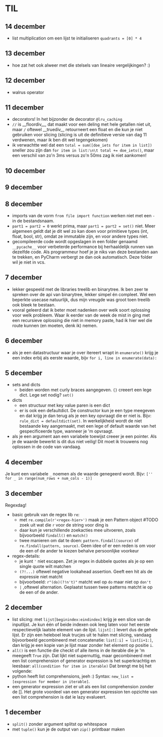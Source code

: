 # TIL

## 14 december
- list multiplication om een lijst te initialiseren `quadrants = [0] * 4`

## 13 december
- hoe zat het ook alweer met die stelsels van lineaire vergelijkingen? :)

## 12 december
- walrus operator

## 11 december
- decorators! In het bijzonder de decorator `@lru_caching`
- `//` is \_\_floordiv__, dat maakt voor een deling met hele getallen niet uit, maar `/` oftewel \_\_truediv__ retourneert een float en die kun je niet gebruiken voor slicing (slicing is uit de definitieve versie van dag 11 verdwenen, maar ik ben dit wel tegengekomen)
- ik verwachtte wel dat een `total = sum([doe_iets for item in list])` sneller zou zijn dan ```for item in list:\n\t total += doe_iets()```, maar een verschil van zo'n 3ms versus zo'n 50ms zag ik niet aankomen!

## 10 december

## 9 december

## 8 december
- imports van de vorm `from file import function` werken niet met een `-` in de bestandsnaam.
- `part1 = part2 = 0` werkt prima, maar `part1 = part2 = set()` niet. Meer algemeen geldt dat je dit wel zo kan doen voor primitieve types (int, float, bool, str), omdat ze immutable zijn, en voor andere types niet.
- gecompileerde code wordt opgeslagen in een folder genaamd `__pycache__` voor verbeterde performance bij herhaaldelijk runnen van dezelfde code. Als programmeur hoef je je niks van deze bestanden aan te trekken, en PyCharm verbergt ze dan ook automatisch. Deze folder wil je niet in vcs.

## 7 december
- lekker gespeeld met de libraries treelib en binarytree. Ik ben zeer te spreken over de api van binarytree, lekker simpel én compleet. Wel een beperkte usecase natuurlijk, dus mijn vreugde was groot toen treelib ook bleek te bestaan. 
- vooral geleerd dat ik beter moet nadenken over welk soort oplossing voor welk probleem. Waar ik eerder van de week de mist in ging met een recursieve oplossing die niet in memory paste, had ik hier wel die route kunnen (en moeten, denk ik) nemen.

## 6 december
- als je een datastructuur waar je over itereert wrapt in `enumerate()` krijg je een index erbij als eerste waarde, bijv `for i, line in enumerate(data):`

## 5 december
- sets and dicts
  - beiden worden met curly braces aangegeven. `{}` creeert een lege dict. Lege set nodig? `set()`
- dicts
  - een structuur met key value paren is een dict
  - er is ook een defaultdict. De constructor kun je een type meegeven en dat krijg je dan terug als je een key opvraagt die er niet is. Bijv: `rule_dict = defaultdict(set)`. In werkelijkheid wordt de niet bestaande key aangemaakt, met een lege of default waarde van het gespecificeerde type, wanneer je 'm opvraagt.
- als je een argument aan een variabele toewijst creeer je een pointer. Als je de waarde bewerkt is dit dus niet veilig! Dit moet ik trouwens nog oplossen in de code van vandaag.

## 4 december
Je kunt een variabele `_` noemen als de waarde genegeerd wordt. Bijv: `['' for _ in range(num_rows + num_cols - 1)]`

## 3 december

Regexdag!

- basic gebruik van de regex lib `re`:
    - met `re.compile(r'<regex-hier>')` maak je een Pattern object #TODO zoek uit wat die `r` voor de string voor ding
      is
    - daar kun je verschillende zoekacties mee uitvoeren, zoals bijvoorbeeld `findall()` en `match()`
    - twee manieren om dat te doen: `pattern.findall(source)` of `re.findall(pattern, source)`. Geen idee of er een
      reden is om voor de een of de ander te kiezen behalve persoonlijke voorkeur
- regex-details:
    - je kunt `'` niet escapen. Zet je regex in dubbele quotes als je op een single quote wilt matchen
    - `(?!...)` oftewel negative lookahead assertion. Geeft een hit als de expressie niet matcht
    - bijvoorbeeld: `r"(do)(?!n't)"` matcht wel op `do` maar niet op `don't`
    - `|` ,oftewel alternation. Geplaatst tussen twee patterns matcht ie op de een of de ander.

## 2 december

- list slicing: met `lijst[beginindex:eindindex]` krijg je een slice van de inputlijst. Je kun één of beide indexen ook
  leeg laten voor het eerste respectievelijk laatste element van de lijst. `lijst[:]` levert dus de gehele lijst. Er
  zijn een heleboel leuk trucjes uit te halen met slicing, vandaag bijvoorbeeld gecombineerd met concatenatie:
  `list[:i] = list[i+1:]`, dan krijg je een kopie van je lijst maar zonder het element op positie `i`.
- `all()` is een functie die checkt of alle items in de iterable die je 'm meegeeft `True` zijn. Dat lijkt niet
  supernuttig, maar gecombineerd met een list comprehension of generator expression is het superkrachtig en leesbaar:
  `all(condition for item in iterable)` Dat brengt me bij het volgende:
- python heeft list comprehensions, jeeh :) Syntax: `new_list = [expression for member in iterable]`.
- een generator expression ziet er uit als een list comprehension zonder de []. Het grote voordeel van een generator
  expression ten opzichte van een list comprehension is dat ie lazy evalueert.

## 1 december

- `split()` zonder argument splitst op whitespace
- met `tuple()` kun je de output van `zip()` printbaar maken